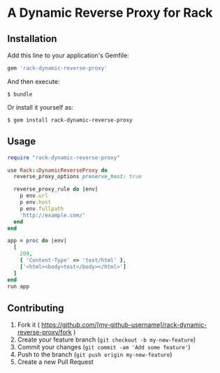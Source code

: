 # A Dynamic Reverse Proxy for Rack

## Installation

Add this line to your application's Gemfile:

```ruby
gem 'rack-dynamic-reverse-proxy'
```

And then execute:

```
$ bundle
```

Or install it yourself as:

```
$ gem install rack-dynamic-reverse-proxy
```

## Usage

```ruby
require "rack-dynamic-reverse-proxy"

use Rack::DynamicReverseProxy do
  reverse_proxy_options preserve_host: true

  reverse_proxy_rule do |env|
    p env.url
    p env.host
    p env.fullpath
    'http://example.com/'
  end
end

app = proc do |env|
  [
    200,
    { 'Content-Type' => 'text/html' },
    ['<html><body>test</body></html>']
  ]
end
run app
```

## Contributing

1. Fork it ( https://github.com/[my-github-username]/rack-dynamic-reverse-proxy/fork )
2. Create your feature branch (`git checkout -b my-new-feature`)
3. Commit your changes (`git commit -am 'Add some feature'`)
4. Push to the branch (`git push origin my-new-feature`)
5. Create a new Pull Request

